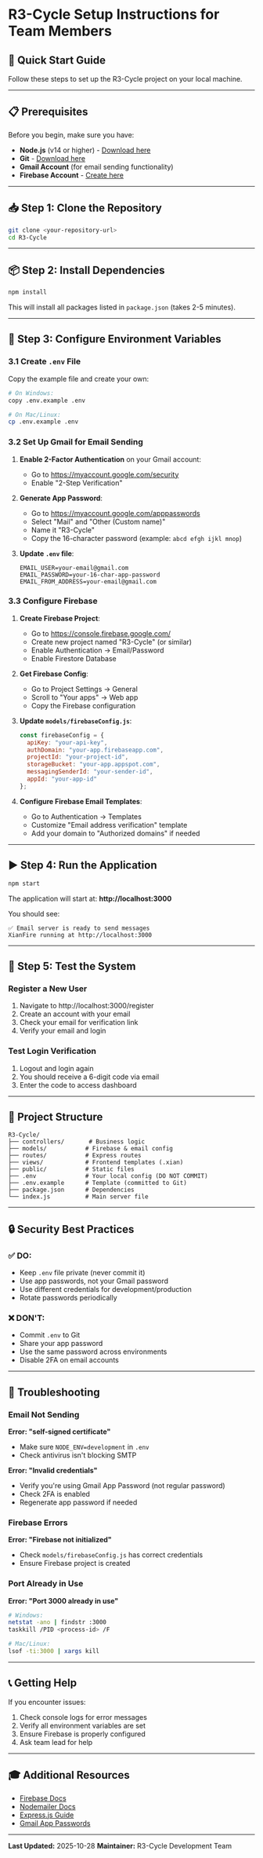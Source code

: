 # R3-Cycle Setup Instructions for Team Members

## 🚀 Quick Start Guide

Follow these steps to set up the R3-Cycle project on your local machine.

---

## 📋 Prerequisites

Before you begin, make sure you have:

- **Node.js** (v14 or higher) - [Download here](https://nodejs.org/)
- **Git** - [Download here](https://git-scm.com/)
- **Gmail Account** (for email sending functionality)
- **Firebase Account** - [Create here](https://firebase.google.com/)

---

## 📥 Step 1: Clone the Repository

```bash
git clone <your-repository-url>
cd R3-Cycle
```

---

## 📦 Step 2: Install Dependencies

```bash
npm install
```

This will install all packages listed in `package.json` (takes 2-5 minutes).

---

## 🔧 Step 3: Configure Environment Variables

### 3.1 Create `.env` File

Copy the example file and create your own:

```bash
# On Windows:
copy .env.example .env

# On Mac/Linux:
cp .env.example .env
```

### 3.2 Set Up Gmail for Email Sending

1. **Enable 2-Factor Authentication** on your Gmail account:
   - Go to https://myaccount.google.com/security
   - Enable "2-Step Verification"

2. **Generate App Password**:
   - Go to https://myaccount.google.com/apppasswords
   - Select "Mail" and "Other (Custom name)"
   - Name it "R3-Cycle"
   - Copy the 16-character password (example: `abcd efgh ijkl mnop`)

3. **Update `.env` file**:
   ```env
   EMAIL_USER=your-email@gmail.com
   EMAIL_PASSWORD=your-16-char-app-password
   EMAIL_FROM_ADDRESS=your-email@gmail.com
   ```

### 3.3 Configure Firebase

1. **Create Firebase Project**:
   - Go to https://console.firebase.google.com/
   - Create new project named "R3-Cycle" (or similar)
   - Enable Authentication → Email/Password
   - Enable Firestore Database

2. **Get Firebase Config**:
   - Go to Project Settings → General
   - Scroll to "Your apps" → Web app
   - Copy the Firebase configuration

3. **Update `models/firebaseConfig.js`**:
   ```javascript
   const firebaseConfig = {
     apiKey: "your-api-key",
     authDomain: "your-app.firebaseapp.com",
     projectId: "your-project-id",
     storageBucket: "your-app.appspot.com",
     messagingSenderId: "your-sender-id",
     appId: "your-app-id"
   };
   ```

4. **Configure Firebase Email Templates**:
   - Go to Authentication → Templates
   - Customize "Email address verification" template
   - Add your domain to "Authorized domains" if needed

---

## ▶️ Step 4: Run the Application

```bash
npm start
```

The application will start at: **http://localhost:3000**

You should see:
```
✅ Email server is ready to send messages
XianFire running at http://localhost:3000
```

---

## 🧪 Step 5: Test the System

### Register a New User
1. Navigate to http://localhost:3000/register
2. Create an account with your email
3. Check your email for verification link
4. Verify your email and login

### Test Login Verification
1. Logout and login again
2. You should receive a 6-digit code via email
3. Enter the code to access dashboard

---

## 📁 Project Structure

```
R3-Cycle/
├── controllers/       # Business logic
├── models/           # Firebase & email config
├── routes/           # Express routes
├── views/            # Frontend templates (.xian)
├── public/           # Static files
├── .env              # Your local config (DO NOT COMMIT)
├── .env.example      # Template (committed to Git)
├── package.json      # Dependencies
└── index.js          # Main server file
```

---

## 🔒 Security Best Practices

### ✅ DO:
- Keep `.env` file private (never commit it)
- Use app passwords, not your Gmail password
- Use different credentials for development/production
- Rotate passwords periodically

### ❌ DON'T:
- Commit `.env` to Git
- Share your app password
- Use the same password across environments
- Disable 2FA on email accounts

---

## 🐛 Troubleshooting

### Email Not Sending

**Error: "self-signed certificate"**
- Make sure `NODE_ENV=development` in `.env`
- Check antivirus isn't blocking SMTP

**Error: "Invalid credentials"**
- Verify you're using Gmail App Password (not regular password)
- Check 2FA is enabled
- Regenerate app password if needed

### Firebase Errors

**Error: "Firebase not initialized"**
- Check `models/firebaseConfig.js` has correct credentials
- Ensure Firebase project is created

### Port Already in Use

**Error: "Port 3000 already in use"**
```bash
# Windows:
netstat -ano | findstr :3000
taskkill /PID <process-id> /F

# Mac/Linux:
lsof -ti:3000 | xargs kill
```

---

## 📞 Getting Help

If you encounter issues:

1. Check console logs for error messages
2. Verify all environment variables are set
3. Ensure Firebase is properly configured
4. Ask team lead for help

---

## 🎓 Additional Resources

- [Firebase Docs](https://firebase.google.com/docs)
- [Nodemailer Docs](https://nodemailer.com/)
- [Express.js Guide](https://expressjs.com/)
- [Gmail App Passwords](https://support.google.com/accounts/answer/185833)

---

**Last Updated:** 2025-10-28
**Maintainer:** R3-Cycle Development Team

